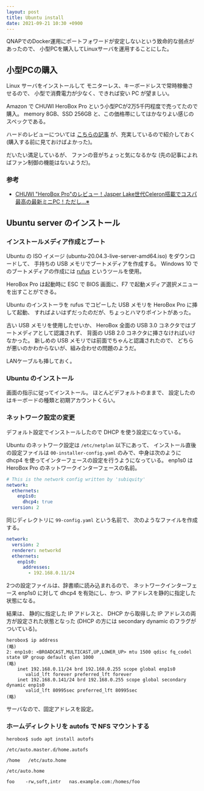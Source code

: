 ```yaml
---
layout: post
title: Ubuntu install
date: 2021-09-21 10:30 +0900
---
```

QNAPでのDocker運用にポートフォワードが安定しないという致命的な弱点があったので、
小型PCを購入してLinuxサーバを運用することにした。

## 小型PCの購入

Linux サーバをインストールして
モニターレス、キーボードレスで常時稼働させるので、
小型で消費電力が少なく、できれば安い PC が望ましい。

Amazon で CHUWI HeroBox Pro という小型PCが2万5千円程度で売ってたので購入。
memory 8GB、SSD 256GB と、この価格帯にしてはかなりよい感じのスペックである。

ハードのレビューについては
[こちらの記事](https://www.thun-techblog.com/index.php/blog/chuwi-herobox-pro-review-celeron-n4500/)
が、充実しているので紹介しておく (購入する前に見ておけばよかった)。

だいたい満足しているが、
ファンの音がちょっと気になるかな (先の記事によればファン制御の機能はないようだ)。

### 参考

+ [CHUWI "HeroBox Pro"のレビュー！Jasper Lake世代Celeron搭載でコスパ最高の最新ミニPC！ただし…※](https://www.thun-techblog.com/index.php/blog/chuwi-herobox-pro-review-celeron-n4500/)


## Ubuntu server のインストール

### インストールメディア作成とブート

Ubuntu の ISO イメージ
(ubuntu-20.04.3-live-server-amd64.iso)
をダウンロードして、
手持ちの USB メモリでブートメディアを作成する。
Windows 10 でのブートメディアの作成には
[rufus](https://rufus.ie/ja/)
というツールを使用。

HeroBox Pro は起動時に ESC で BIOS 画面に、F7 で起動メディア選択メニューを出すことができる。

Ubuntu のインストーラを rufus でコピーした USB メモリを HeroBox Pro に挿して起動、
すればよいはずだったのだが、ちょっとハマりポイントがあった。

古い USB メモリを使用したせいか、
HeroBox 全面の USB 3.0 コネクタではブートメディアとして認識されず、
背面の USB 2.0 コネクタに挿さなければいけなかった。
新しめの USB メモリでは前面でちゃんと認識されたので、
どちらが悪いのかわからないが、組み合わせの問題のようだ。

LANケーブルも挿しておく。

### Ubuntu のインストール

画面の指示に従ってインストール。
ほとんどデフォルトのままで、
設定したのはキーボードの種類と初期アカウントくらい。

### ネットワーク設定の変更

デフォルト設定でインストールしたので
DHCP を使う設定になっている。

Ubuntu のネットワーク設定は `/etc/netplan` 以下にあって、
インストール直後の設定ファイルは
`00-installer-config.yaml`
のみで、中身は次のように dhcp4 を使ってインターフェースの設定を行うようになっている。
enp1s0 は HeroBox Pro のネットワークインターフェースの名前。

```yaml
# This is the network config written by 'subiquity'
network:
  ethernets:
    enp1s0:
      dhcp4: true
  version: 2
```

同じディレクトリに `99-config.yaml` という名前で、
次のようなファイルを作成する。

```yaml
network:
  version: 2
  renderer: networkd
  ethernets:
    enp1s0:
      addresses:
        - 192.168.0.11/24
```

2つの設定ファイルは、辞書順に読み込まれるので、
ネットワークインターフェース enp1s0 に対して
dhcp4 を有効にし、かつ、IP アドレスを静的に指定した状態になる。

結果は、
静的に指定した IP アドレスと、
DHCP から取得した IP アドレスの両方が設定された状態となった
(DHCP の方には secondary dynamic のフラグがついている)。

```
herobox$ ip address
(略)
2: enp1s0: <BROADCAST,MULTICAST,UP,LOWER_UP> mtu 1500 qdisc fq_codel state UP group default qlen 1000
(略)
    inet 192.168.0.11/24 brd 192.168.0.255 scope global enp1s0
       valid_lft forever preferred_lft forever
    inet 192.168.0.141/24 brd 192.168.0.255 scope global secondary dynamic enp1s0
       valid_lft 80995sec preferred_lft 80995sec
(略)
```



サーバなので、固定アドレスを設定。

### ホームディレクトリを autofs で NFS マウントする

```
herobox$ sudo apt install autofs
```

`/etc/auto.master.d/home.autofs`

```
/home   /etc/auto.home
```

`/etc/auto.home`

```
foo    -rw,soft,intr   nas.example.com:/homes/foo
```
